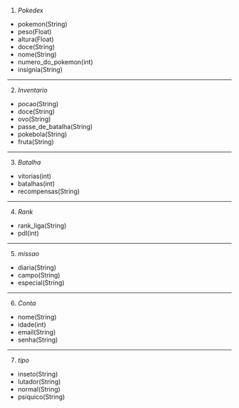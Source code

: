 1. *Pokedex*

- pokemon(String)
- peso(Float)
- altura(Float)
- doce(String)
- nome(String)
- numero_do_pokemon(int)
- insignia(String)

____________________

2. *Inventario*

- pocao(String)
- doce(String)
- ovo(String)
- passe_de_batalha(String)
- pokebola(String)
- fruta(String)

____________________

3. *Batalha*

- vitorias(int)
- batalhas(int)
- recompensas(String)

____________________

4. *Rank*

- rank_liga(String)
- pdl(int)

____________________

5. *missao*

- diaria(String)
- campo(String)
- especial(String)

____________________

6. *Conta*

- nome(String)
- idade(int)
- email(String)
- senha(String)

____________________

7. *tipo*

 - inseto(String)
 - lutador(String)
 - normal(String)
 - psiquico(String)
